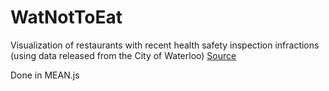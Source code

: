WatNotToEat
===========

Visualization of restaurants with recent health safety inspection infractions (using data released from the City of Waterloo) [Source](http://www.regionofwaterloo.ca/en/regionalGovernment/FoodPremiseDataset.asp)

Done in MEAN.js
